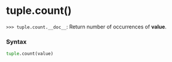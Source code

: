# tuple.count()

`>>> tuple.count.__doc__`: Return number of occurrences of **value**.

### Syntax

```python
tuple.count(value)
```
